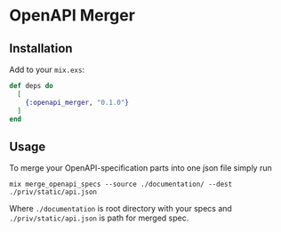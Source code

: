 # OpenAPI Merger

## Installation

Add to your `mix.exs`:

```elixir
def deps do
  [
    {:openapi_merger, "0.1.0"}
  ]
end
```

## Usage
To merge your OpenAPI-specification parts into one json file simply run
```
mix merge_openapi_specs --source ./documentation/ --dest ./priv/static/api.json
```
Where `./documentation` is root directory with your specs and `./priv/static/api.json` is path for merged spec.
